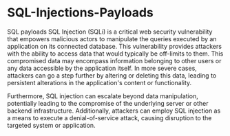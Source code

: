 # SQL-Injections-Payloads
SQL payloads
SQL Injection (SQLi) is a critical web security vulnerability that empowers malicious actors to manipulate the queries executed by an application on its connected database. This vulnerability provides attackers with the ability to access data that would typically be off-limits to them. This compromised data may encompass information belonging to other users or any data accessible by the application itself. In more severe cases, attackers can go a step further by altering or deleting this data, leading to persistent alterations in the application's content or functionality.

Furthermore, SQL injection can escalate beyond data manipulation, potentially leading to the compromise of the underlying server or other backend infrastructure. Additionally, attackers can employ SQL injection as a means to execute a denial-of-service attack, causing disruption to the targeted system or application.
